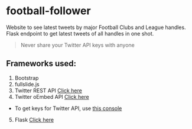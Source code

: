 # football-follower
Website to see latest tweets by major Football Clubs and League handles. Flask endpoint to get latest tweets of all handles in one shot.

>Never share your Twitter API keys with anyone

## Frameworks used:

1. Bootstrap
2. fullslide.js
3. Twitter REST API [Click here](https://dev.twitter.com/docs)
4. Twitter oEmbed API [Click here](https://dev.twitter.com/docs)
 * To get keys for Twitter API, use [this console](https://apps.twitter.com)
5. Flask  [Click here](http://flask.pocoo.org/)